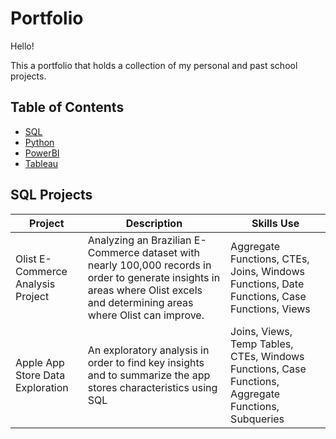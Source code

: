 # Portfolio
Hello!

This a portfolio that holds a collection of my personal and past school projects.

## Table of Contents
* [SQL](sql)
* [Python](python)
* [PowerBI](PowerBI)
* [Tableau](tableau)

## SQL Projects

| Project                           | Description                                                                                                                                                                    | Skills Use                                                                                          |
|-----------------------------------|--------------------------------------------------------------------------------------------------------------------------------------------------------------------------------|-----------------------------------------------------------------------------------------------------|
| Olist E-Commerce Analysis Project | Analyzing an Brazilian E-Commerce dataset with nearly 100,000 records in order to generate insights in areas where Olist excels and determining areas where Olist can improve. | Aggregate Functions, CTEs, Joins, Windows Functions, Date Functions, Case Functions, Views          |
| Apple App Store Data Exploration  | An exploratory analysis in order to find key insights and to summarize the app stores characteristics using SQL                                                                | Joins, Views, Temp Tables, CTEs, Windows Functions, Case Functions, Aggregate Functions, Subqueries |
